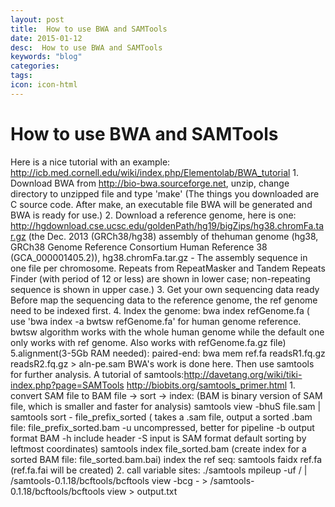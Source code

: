 ```yaml
---
layout: post
title:  How to use BWA and SAMTools
date: 2015-01-12
desc:  How to use BWA and SAMTools
keywords: "blog"
categories: 
tags: 
icon: icon-html
---
```


# How to use BWA and SAMTools

Here is a nice tutorial with an example: http://icb.med.cornell.edu/wiki/index.php/Elementolab/BWA_tutorial 1\. Download BWA from http://bio-bwa.sourceforge.net, unzip, change directory to unzipped file and type 'make' (The things you downloaded are C source code. After make, an executable file BWA will be generated and BWA is ready for use.) 2\. Download a reference genome, here is one: http://hgdownload.cse.ucsc.edu/goldenPath/hg19/bigZips/hg38.chromFa.tar.gz (the Dec. 2013 (GRCh38/hg38) assembly of thehuman genome (hg38, GRCh38 Genome Reference Consortium Human Reference 38 (GCA_000001405.2)), hg38.chromFa.tar.gz - The assembly sequence in one file per chromosome. Repeats from RepeatMasker and Tandem Repeats Finder (with period of 12 or less) are shown in lower case; non-repeating sequence is shown in upper case.) 3\. Get your own sequencing data ready Before map the sequencing data to the reference genome, the ref genome need to be indexed first. 4\. Index the genome: bwa index refGenome.fa ( use 'bwa index -a bwtsw refGenome.fa' for human genome reference. bwtsw algorithm works with the whole human genome while the default one only works with ref genome. Also works with refGenome.fa.gz file) 5.alignment(3-5Gb RAM needed): paired-end: bwa mem ref.fa readsR1.fq.gz readsR2.fq.gz > aln-pe.sam BWA's work is done here. Then use samtools for further analysis. A tutorial of samtools:http://davetang.org/wiki/tiki-index.php?page=SAMTools http://biobits.org/samtools_primer.html 1\. convert SAM file to BAM file -> sort -> index: (BAM is binary version of SAM file, which is smaller and faster for analysis) samtools view -bhuS file.sam | samtools sort - file_prefix_sorted ( takes a .sam file, output a sorted .bam file: file_prefix_sorted.bam -u uncompressed, better for pipeline -b output format BAM -h include header -S input is SAM format default sorting by leftmost coordinates) samtools index file_sorted.bam (create index for a sorted BAM file: file_sorted.bam.bai) index the ref seq: samtools faidx ref.fa (ref.fa.fai will be created) 2\. call variable sites: ./samtools mpileup -uf / | /samtools-0.1.18/bcftools/bcftools view -bcg - > /samtools-0.1.18/bcftools/bcftools view > output.txt
